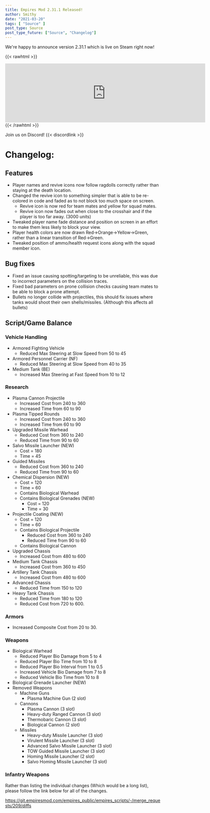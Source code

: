 ```yaml
---
title: Empires Mod 2.31.1 Released!
author: Smithy
date: "2021-03-20"
tags: [ "Source" ]
post_type: Source
post_type_future: ["Source", "Changelog"]
---
```



We're happy to announce version 2.31.1 which is live on Steam right now!

{{< rawhtml >}}
<iframe src="https://store.steampowered.com/widget/17740/" frameborder="0" width="646" height="190"></iframe>
{{< /rawhtml >}}

Join us on Discord! {{< discordlink >}}

# Changelog:
## Features

- Player names and revive icons now follow ragdolls correctly rather than staying at the death location.
- Changed the revive icon to something simpler that is able to be re-colored in code and faded as to not block too much space on screen.
	- Revive icon is now red for team mates and yellow for squad mates.
	- Revive icon now fades out when close to the crosshair and if the player is too far away. (3000 units)
- Tweaked player name fade distance and position on screen in an effort to make them less likely to block your view.
- Player health colors are now drawn Red->Orange->Yellow->Green, rather than a linear transition of Red->Green.
- Tweaked position of ammo/health request icons along with the squad member icon.


## Bug fixes

- Fixed an issue causing spotting/targeting to be unreliable, this was due to  incorrect parameters on the collision traces.
- Fixed bad parameters on prone collision checks causing team mates to be able to block a prone attempt.
- Bullets no longer collide with projectiles, this should fix issues where tanks would shoot their own shells/missiles. (Although this affects all bullets)


## Script/Game Balance

### Vehicle Handling

- Armored Fighting Vehicle
	- Reduced Max Steering at Slow Speed from 50 to 45
- Armored Personnel Carrier (NF)
	- Reduced Max Steering at Slow Speed from 40 to 35
- Medium Tank (BE)
	- Increased Max Steering at Fast Speed from 10 to 12

### Research

- Plasma Cannon Projectile
	- Increased Cost from 240 to 360
	- Increased Time from 60 to 90
- Plasma Tipped Rounds
	- Increased Cost from 240 to 360
	- Increased Time from 60 to 90
- Upgraded Missile Warhead
	- Reduced Cost from 360 to 240
	- Reduced Time from 90 to 60
- Salvo Missile Launcher (NEW)
	- Cost = 180
	- Time = 45
- Guided Missiles
	- Reduced Cost from 360 to 240
	- Reduced Time from 90 to 60
- Chemical Dispersion (NEW)
	- Cost = 120
	- Time = 60
	- Contains Biological Warhead
	- Contains Biological Grenades (NEW)
		- Cost = 120
		- Time = 30
- Projectile Coating (NEW)
	- Cost = 120
	- Time = 60
	- Contains Biological Projectile
		- Reduced Cost from 360 to 240
		- Reduced Time from 90 to 60
	- Contains Biological Cannon
- Upgraded Chassis
	- Increased Cost from 480 to 600
- Medium Tank Chassis
	- Increased Cost from 360 to 450
- Artillery Tank Chassis
	- Increased Cost from 480 to 600
- Advanced Chassis
	- Reduced Time from 150 to 120
- Heavy Tank Chassis
	- Reduced Time from 180 to 120
	- Reduced Cost from 720 to 600.

### Armors

- Increased Composite Cost from 20 to 30.


### Weapons

- Biological Warhead
	- Reduced Player Bio Damage from 5 to 4
	- Reduced Player Bio Time from 10 to 8
	- Reduced Player Bio Interval from 1 to 0.5
	- Increased Vehicle Bio Damage from 7 to 8
	- Reduced Vehicle Bio Time from 10 to 8
- Biological Grenade Launcher (NEW)
- Removed Weapons
	- Machine Guns
		- Plasma Machine Gun (2 slot)
	- Cannons
		- Plasma Cannon (3 slot)
		- Heavy-duty Ranged Cannon (3 slot)
		- Thermobaric Cannon (3 slot)
		- Biological Cannon (2 slot)
	- Missiles
		- Heavy-duty Missile Launcher (3 slot)
		- Virulent Missile Launcher (3 slot)
		- Advanced Salvo Missile Launcher (3 slot)
		- TOW Guided Missile Launcher (3 slot)
		- Homing Missile Launcher (2 slot)
		- Salvo Homing Missile Launcher (3 slot)

### Infantry Weapons

Rather than listing the individual changes (Which would be a long list), please follow the link below for all of the changes.

https://git.empiresmod.com/empires_public/empires_scripts/-/merge_requests/209/diffs


